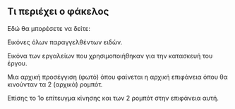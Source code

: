 ## Τι περιέχει ο φάκελος
Εδώ θα μπορέσετε να δείτε:

Εικόνες όλων παραγγελθέντων ειδών.

Εικόνα των εργαλείων που χρησιμοποιήθηκαν για την κατασκευή του έργου.

Μια αρχική προσέγγιση (φωτό) όπου φαίνεται η αρχική επιφάνεια όπου θα κινούνταν τα 2 (αρχικά) ρομπότ.

Επίσης το 1ο επίτευγμα κίνησης και των 2 ρομπότ στην επιφάνεια αυτή.
